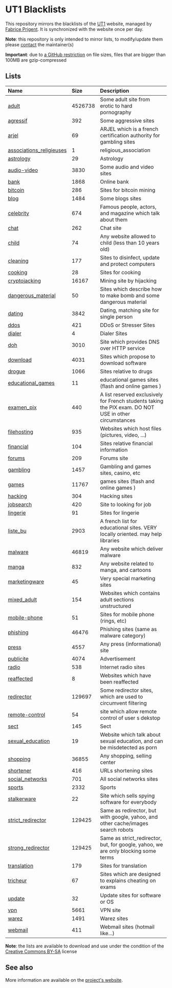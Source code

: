 # UT1 Blacklists
This repository mirrors the blacklists of the [UT1](http://www.ut-capitole.fr) website, managed by [Fabrice Prigent](http://www.ut-capitole.fr/m-fabrice-prigent--15063.kjsp?RH=1319195296040). It is synchronized with the website once per day.

__Note__: this repository is only intended to mirror lists, to modify/update them please [contact](#see-also) the maintainer(s)

__Important__: due to [a GitHub restriction](https://docs.github.com/en/repositories/working-with-files/managing-large-files/about-large-files-on-github#file-size-limits) on file sizes, files that are bigger than 100MB are gzip-compressed

## Lists
| Name | Size | Description |
|:-----|:-----|:------------|
| [adult](blacklists/adult) | 4526738 | Some adult site from erotic to hard pornography |
| [agressif](blacklists/agressif) | 392 | Some aggressive sites |
| [arjel](blacklists/arjel) | 69 | ARJEL which is a french certification authority for gambling sites |
| [associations_religieuses](blacklists/associations_religieuses) | 1 | religious_association |
| [astrology](blacklists/astrology) | 29 | Astrology |
| [audio-video](blacklists/audio-video) | 3830 | Some audio and video sites |
| [bank](blacklists/bank) | 1868 | Online bank |
| [bitcoin](blacklists/bitcoin) | 286 | Sites for bitcoin mining |
| [blog](blacklists/blog) | 1484 | Some blogs sites |
| [celebrity](blacklists/celebrity) | 674 | Famous people, actors, and magazine which talk about them |
| [chat](blacklists/chat) | 262 | Chat site |
| [child](blacklists/child) | 74 | Any website allowed to child (less than 10 years old) |
| [cleaning](blacklists/cleaning) | 177 | Sites to disinfect, update and protect computers |
| [cooking](blacklists/cooking) | 28 | Sites for cooking |
| [cryptojacking](blacklists/cryptojacking) | 16167 | Mining site by hijacking |
| [dangerous_material](blacklists/dangerous_material) | 50 | Sites which describe how to make bomb and some dangerous material |
| [dating](blacklists/dating) | 3842 | Dating, matching site for single person |
| [ddos](blacklists/ddos) | 421 | DDoS or Stresser Sites |
| [dialer](blacklists/dialer) | 4 | Dialer Sites |
| [doh](blacklists/doh) | 3010 | Site which provides DNS over HTTP service |
| [download](blacklists/download) | 4031 | Sites which propose to download software |
| [drogue](blacklists/drogue) | 1066 | Sites relative to drugs |
| [educational_games](blacklists/educational_games) | 11 | educational games sites (flash and online games ) |
| [examen_pix](blacklists/examen_pix) | 440 | A list reserved exclusively for French students taking the PIX exam. DO NOT USE in other circumstances |
| [filehosting](blacklists/filehosting) | 935 | Websites which host files (pictures, video, ...) |
| [financial](blacklists/financial) | 104 | Sites relative financial information |
| [forums](blacklists/forums) | 209 | Forums site |
| [gambling](blacklists/gambling) | 1457 | Gambling and games sites, casino, etc |
| [games](blacklists/games) | 11767 | games sites (flash and online games ) |
| [hacking](blacklists/hacking) | 304 | Hacking sites |
| [jobsearch](blacklists/jobsearch) | 420 | Site to looking for job |
| [lingerie](blacklists/lingerie) | 91 | Sites for lingerie |
| [liste_bu](blacklists/liste_bu) | 2903 | A french list for educational sites. VERY locally oriented. may help libraries |
| [malware](blacklists/malware) | 46819 | Any website which deliver malware |
| [manga](blacklists/manga) | 832 | Any website related to manga, and cartoons |
| [marketingware](blacklists/marketingware) | 45 | Very special marketing sites |
| [mixed_adult](blacklists/mixed_adult) | 154 | Websites which contains adult sections unstructured |
| [mobile-phone](blacklists/mobile-phone) | 51 | Sites for mobile phone (rings, etc) |
| [phishing](blacklists/phishing) | 46476 | Phishing sites (same as malware category) |
| [press](blacklists/press) | 4557 | Any press (informational) site |
| [publicite](blacklists/publicite) | 4074 | Advertisement |
| [radio](blacklists/radio) | 538 | Internet radio sites |
| [reaffected](blacklists/reaffected) | 8 | Websites which have been reaffected |
| [redirector](blacklists/redirector) | 129697 | Some redirector sites, which are used to circumvent filtering |
| [remote-control](blacklists/remote-control) | 54 | site which allow remote control of user s dekstop |
| [sect](blacklists/sect) | 145 | Sect |
| [sexual_education](blacklists/sexual_education) | 19 | Website which talk about sexual education, and can be misdetected as porn |
| [shopping](blacklists/shopping) | 36855 | Any shopping, selling center |
| [shortener](blacklists/shortener) | 416 | URLs shortening sites |
| [social_networks](blacklists/social_networks) | 701 | All social networks sites |
| [sports](blacklists/sports) | 2332 | Sports |
| [stalkerware](blacklists/stalkerware) | 22 | Site which sells spying software for everybody |
| [strict_redirector](blacklists/strict_redirector) | 129425 | Same as redirector, but with google, yahoo, and other cache/images search robots |
| [strong_redirector](blacklists/strong_redirector) | 129425 | Same as strict_redirector, but, for google, yahoo, we are only blocking some terms |
| [translation](blacklists/translation) | 179 | Sites for translation |
| [tricheur](blacklists/tricheur) | 67 | Sites which are designed to explains cheating on exams |
| [update](blacklists/update) | 32 | Update sites for software or OS |
| [vpn](blacklists/vpn) | 5661 | VPN site |
| [warez](blacklists/warez) | 1491 | Warez sites |
| [webmail](blacklists/webmail) | 411 | Webmail sites (hotmail like...) |

__Note__: the lists are available to download and use under the condition of the [Creative Commons BY-SA](https://creativecommons.org/licenses/by-sa/4.0/)  license

## See also
More information are available on the [project's website](http://dsi.ut-capitole.fr/blacklists/index_en.php).
